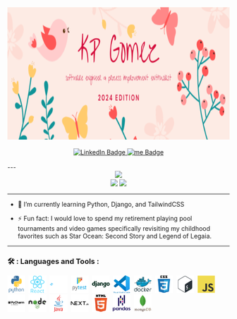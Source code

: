 <div align="center">
  <img src="Do what you 3.png" width="1000" height="300"/>
</div>
<br>

<div id="badges" align="center">
    <a href="https://www.linkedin.com/in/kpgomez">
        <img src="https://img.shields.io/badge/LinkedIn-blue?style=for-the-badge&logo=linkedin&logoColor=white" alt="LinkedIn Badge"/>
    </a>
    <!-- <a href="https://www.youtube.com/channel/UCkeMfUUQlWEYWldN1_kEGig">
    <img src="https://img.shields.io/badge/YouTube-red?style=for-the-badge&logo=youtube&logoColor=white" alt="Youtube Badge"/>
    <a href="https://www.facebook.com/kitty.phou/about/">
    <img src="https://img.shields.io/badge/Facebook-blue?style=for-the-badge&logo=facebook&logoColor=white" alt="Facebook Badge"/> -->
    <a href="https://about.me/kpgomez">
        <img src="https://img.shields.io/badge/Portfolio-green?style=for-the-badge&logo=about.me&logoColor=white" alt="me Badge"/>
    </a>
  <!-- </a>  -->
</div>
<div id="counter" align="center">
<img src="https://komarev.com/ghpvc/?username=kpgomez&style=flat-square&color=blue" alt=""/>
</div>
---
<br>
<!-- <div id="gif" align="center">
    <img src="https://media.giphy.com/media/v1.Y2lkPTc5MGI3NjExN3J1dzl4OGFtbmE2b3Fkdm15YWx4MHIweWIya29meHVzY2xxa25uMSZlcD12MV9pbnRlcm5hbF9naWZfYnlfaWQmY3Q9Zw/nFLW7PNGgN3lI68rdv/giphy.gif" width="150">
</div> -->


<div id="gif" align="center">
    <img src="https://media.giphy.com/media/8BlEa9XDwxOwdB6mKW/giphy.gif" width="100">
</div>

<div align="center">
    <img src="https://media.giphy.com/media/kDkUNHvbB6vjqeWSyp/giphy.gif" width="50px">
    <img src="https://media.giphy.com/media/lnsTFyT6wUzItXsUV5/giphy.gif" width="50px">
</div>


---

<!-- - 🔭 I’m currently working on a job search management tool -->
- 🌱 I’m currently learning Python, Django, and TailwindCSS
<!-- - 👯 I’m looking to possibly collaborate on an RPG  -->
- ⚡ Fun fact: I would love to spend my retirement playing pool tournaments and video games specifically revisiting my childhood favorites such as Star Ocean: Second Story and Legend of Legaia. 
<!--  -->

<!-- - 🤔 I’m looking for help with ... -->
<!-- - 💬 Ask me about ...
- 📫 How to reach me: ...
- 😄 Pronouns: ... -->

<!-- ![visitors](https://visitor-badge.glitch.me/badge?page_id=kpgomez.kpgomez&left_color=green&right_color=red) -->


<!-- ### 🌟 -->
<hr>

### 🛠️ : Languages and Tools :
<div>
    <img src="https://raw.githubusercontent.com/devicons/devicon/55609aa5bd817ff167afce0d965585c92040787a/icons/python/python-original-wordmark.svg" title="Python" alt="Python" width="40" height="40"/>&nbsp;
    <img src="https://raw.githubusercontent.com/devicons/devicon/55609aa5bd817ff167afce0d965585c92040787a/icons/react/react-original-wordmark.svg" title="React" alt="React" width="40" height="40"/>&nbsp;
    <img src="https://raw.githubusercontent.com/devicons/devicon/55609aa5bd817ff167afce0d965585c92040787a/icons/tailwindcss/tailwindcss-original-wordmark.svg" title="TailwindCSS" alt="TailwindCSS" width="40" height="40"/>&nbsp;
    <img src="https://raw.githubusercontent.com/devicons/devicon/55609aa5bd817ff167afce0d965585c92040787a/icons/pytest/pytest-original-wordmark.svg" title="PyTest" alt="PyTest" width="40" height="40"/>&nbsp;
    <img src="https://raw.githubusercontent.com/devicons/devicon/55609aa5bd817ff167afce0d965585c92040787a/icons/django/django-plain-wordmark.svg" title="Django" alt="Django" width="40" height="40"/>&nbsp;
    <img src="https://raw.githubusercontent.com/devicons/devicon/55609aa5bd817ff167afce0d965585c92040787a/icons/vscode/vscode-original-wordmark.svg" title="VSCode" alt="VSCode" width="40" height="40"/>&nbsp;
    <img src="https://raw.githubusercontent.com/devicons/devicon/55609aa5bd817ff167afce0d965585c92040787a/icons/docker/docker-original-wordmark.svg" title="docker" alt="docker" width="40" height="40"/>&nbsp;
    <img src="https://raw.githubusercontent.com/devicons/devicon/55609aa5bd817ff167afce0d965585c92040787a/icons/css3/css3-original-wordmark.svg" title="CSS3" alt="CSS3" width="40" height="40"/>&nbsp;
    <img src="https://raw.githubusercontent.com/devicons/devicon/55609aa5bd817ff167afce0d965585c92040787a/icons/bash/bash-original.svg" title="Bash" alt="Bash" width="40" height="40"/>&nbsp;
    <img src="https://raw.githubusercontent.com/devicons/devicon/55609aa5bd817ff167afce0d965585c92040787a/icons/javascript/javascript-original.svg" title="JavaScript" alt="JavaScript" width="40" height="40"/>&nbsp;
    <img src="https://raw.githubusercontent.com/devicons/devicon/55609aa5bd817ff167afce0d965585c92040787a/icons/pycharm/pycharm-original-wordmark.svg" title="PyCharm" alt="PyCharm" width="40" height="40"/>&nbsp;
    <img src="https://raw.githubusercontent.com/devicons/devicon/55609aa5bd817ff167afce0d965585c92040787a/icons/nodejs/nodejs-original-wordmark.svg" title="NodeJS" alt="NodeJS" width="40" height="40"/>&nbsp;
    <img src="https://raw.githubusercontent.com/devicons/devicon/55609aa5bd817ff167afce0d965585c92040787a/icons/java/java-original-wordmark.svg" title="Java" alt="Java" width="40" height="40"/>&nbsp;
    <img src="https://raw.githubusercontent.com/devicons/devicon/55609aa5bd817ff167afce0d965585c92040787a/icons/nextjs/nextjs-original-wordmark.svg" title="NextJS" alt="NextJS" width="40" height="40"/>&nbsp;
    <img src="https://raw.githubusercontent.com/devicons/devicon/55609aa5bd817ff167afce0d965585c92040787a/icons/html5/html5-original-wordmark.svg" title="HTML5" alt="HTML5" width="40" height="40"/>&nbsp;
    <img src="https://raw.githubusercontent.com/devicons/devicon/55609aa5bd817ff167afce0d965585c92040787a/icons/pandas/pandas-original-wordmark.svg" title="Pandas" alt="Pandas" width="40" height="40"/>&nbsp;
    <img src="https://raw.githubusercontent.com/devicons/devicon/55609aa5bd817ff167afce0d965585c92040787a/icons/mongodb/mongodb-original-wordmark.svg" title="MongoDB" alt="MongoDB" width="40" height="40"/>&nbsp;
</div>
</div>